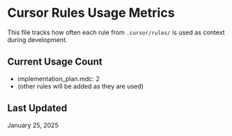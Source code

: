 # Cursor Rules Usage Metrics

This file tracks how often each rule from `.cursor/rules/` is used as context during development.

## Current Usage Count

- implementation_plan.mdc: 2
- (other rules will be added as they are used)

## Last Updated
January 25, 2025